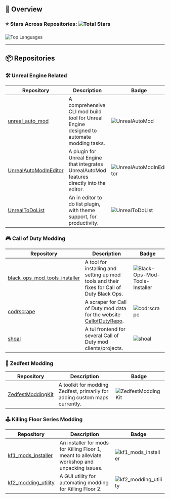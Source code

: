 ## 🚀 **Overview**

### ⭐ **Stars Across Repositories:** ![Total Stars](https://img.shields.io/github/stars/Mythical-Github?style=social&color=%23f8bbd0)

![Top Languages](https://github-readme-stats.vercel.app/api/top-langs/?username=Mythical-Github&layout=compact&theme=radical)

---

## 📦 **Repositories**

### 🛠️ **Unreal Engine Related**

| Repository | Description | Badge |
|------------|-------------|-------|
| [unreal_auto_mod](https://github.com/Mythical-Github/unreal_auto_mod) | A comprehensive CLI mod build tool for Unreal Engine designed to automate modding tasks. | ![UnrealAutoMod](https://img.shields.io/github/stars/Mythical-Github/UnrealAutoMod?style=social&color=%23f8bbd0) |
| [UnrealAutoModInEditor](https://github.com/Mythical-Github/UnrealAutoModInEditor) | A plugin for Unreal Engine that integrates UnrealAutoMod features directly into the editor. | ![UnrealAutoModInEditor](https://img.shields.io/github/stars/Mythical-Github/UnrealAutoModInEditor?style=social&color=%23f8bbd0) |
| [UnrealToDoList](https://github.com/Mythical-Github/UnrealToDoList) | An in editor to do list plugin, with theme support, for productivity. | ![UnrealToDoList](https://img.shields.io/github/stars/Mythical-Github/UnrealToDoList?style=social&color=%23f8bbd0) |

### 🎮 **Call of Duty Modding**

| Repository | Description | Badge |
|------------|-------------|-------|
| [black_ops_mod_tools_installer](https://github.com/Mythical-Github/Black-Ops-Mod-Tools-Installer) | A tool for installing and setting up mod tools and their fixes for Call of Duty Black Ops. | ![Black-Ops-Mod-Tools-Installer](https://img.shields.io/github/stars/Mythical-Github/Black-Ops-Mod-Tools-Installer?style=social&color=%23d1c4e9) |
| [codrscrape](https://github.com/Mythical-Github/codrscrape) | A scraper for Call of Duty mod data for the website [CallofDutyRepo](https://callofdutyrepo.com/). | ![codrscrape](https://img.shields.io/github/stars/Mythical-Github/codrscrape?style=social&color=%23d1c4e9) |
| [shoal](https://github.com/Mythical-Github/shoal) | A tui frontend for several Call of Duty mod clients/projects. | ![shoal](https://img.shields.io/github/stars/Mythical-Github/shoal?style=social&color=%23d1c4e9) |

### 🧟 **Zedfest Modding**

| Repository | Description | Badge |
|------------|-------------|-------|
| [ZedfestModdingKit](https://github.com/ZedfestModding/ZedfestModdingKit) | A toolkit for modding Zedfest, primarily for adding custom maps currently. | ![ZedfestModdingKit](https://img.shields.io/github/stars/ZedfestModding/ZedfestModdingKit?style=social&color=%23c5e1a5) |

### 🕹️ **Killing Floor Series Modding**

| Repository | Description | Badge |
|------------|-------------|-------|
| [kf1_mods_installer](https://github.com/Mythical-Github/kf1_mods_installer) | An installer for mods for Killing Floor 1, meant to alleviate workshop and unpacking issues. | ![kf1_mods_installer](https://img.shields.io/github/stars/Mythical-Github/kf1_mods_installer?style=social&color=%23c5e1a5) |
| [kf2_modding_utility](https://github.com/Mythical-Github/kf2_modding_utility) | A GUI utility for automating modding for Killing Floor 2. | ![kf2_modding_utility](https://img.shields.io/github/stars/Mythical-Github/kf2_modding_utility?style=social&color=%23c5e1a5) |
